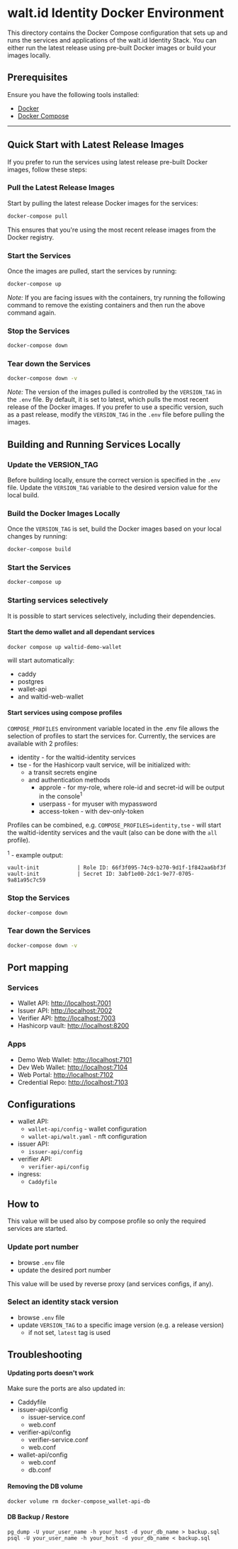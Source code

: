 # walt.id Identity Docker Environment

This directory contains the Docker Compose configuration that sets up and runs the services and applications of the
walt.id Identity Stack.
You can either run the latest release using pre-built Docker images or build your images locally.

## Prerequisites

Ensure you have the following tools installed:

- [Docker]()
- [Docker Compose]()

---

## Quick Start with Latest Release Images

If you prefer to run the services using latest release pre-built Docker images, follow these steps:

### Pull the Latest Release Images

Start by pulling the latest release Docker images for the services:

```bash
docker-compose pull
```

This ensures that you're using the most recent release images from the Docker registry.

### Start the Services

Once the images are pulled, start the services by running:

```bash
docker-compose up
```

*Note:* If you are facing issues with the containers, try running the following command to remove the existing
containers and then run the
above command again.

### Stop the Services

```bash
docker-compose down
```

### Tear down the Services

```bash
docker-compose down -v
```

*Note:*
The version of the images pulled is controlled by the `VERSION_TAG` in the `.env` file. By default, it is set to latest,
which pulls the most recent release of the Docker images.
If you prefer to use a specific version, such as a past release, modify the `VERSION_TAG` in the `.env` file before
pulling the images.

## Building and Running Services Locally

### Update the VERSION_TAG

Before building locally, ensure the correct version is specified in the `.env` file.
Update the `VERSION_TAG` variable to the desired version value for the local build.

### Build the Docker Images Locally

Once the `VERSION_TAG` is set, build the Docker images based on your local changes by running:

```bash
docker-compose build
```

### Start the Services

```bash
docker-compose up
```

### Starting services selectively

It is possible to start services selectively, including their dependencies.

#### Start the demo wallet and all dependant services

```console
docker compose up waltid-demo-wallet
```

will start automatically:

- caddy
- postgres
- wallet-api
- and waltid-web-wallet

#### Start services using compose profiles

`COMPOSE_PROFILES` environment variable located in the .env file allows the selection of
profiles to start the services for. Currently, the services are available with 2 profiles:

- identity - for the waltid-identity services
- tse - for the Hashicorp vault service, will be initialized with:
    - a transit secrets engine
    - and authentication methods
        - approle - for my-role, where role-id and secret-id will be output in the console<sup>1</sup>
        - userpass - for myuser with mypassword
        - access-token - with dev-only-token

Profiles can be combined, e.g. `COMPOSE_PROFILES=identity,tse` - will start the
waltid-identity services and the vault (also can be done with the `all` profile).

<sup>1</sup> - example output:

```console
vault-init            | Role ID: 66f3f095-74c9-b270-9d1f-1f842aa6bf3f
vault-init            | Secret ID: 3abf1e00-2dc1-9e77-0705-9a81a95c7c59
```

### Stop the Services

```bash
docker-compose down
```

### Tear down the Services

```bash
docker-compose down -v
```

## Port mapping

### Services

- Wallet API: [http://localhost:7001](http://localhost:7001)
- Issuer API: [http://localhost:7002](http://localhost:7002)
- Verifier API: [http://localhost:7003](http://localhost:7003)
- Hashicorp vault: [http://localhost:8200](http://localhost:8200)

### Apps

- Demo Web Wallet: [http://localhost:7101](http://localhost:7101)
- Dev Web Wallet: [http://localhost:7104](http://localhost:7104)
- Web Portal: [http://localhost:7102](http://localhost:7102)
- Credential Repo: [http://localhost:7103](http://localhost:7103)

## Configurations

- wallet API:
    - `wallet-api/config` - wallet configuration
    - `wallet-api/walt.yaml` - nft configuration
- issuer API:
    - `issuer-api/config`
- verifier API:
    - `verifier-api/config`
- ingress:
    - `Caddyfile`

[//]: # (## Environment)

[//]: # ()

[//]: # (- main:)

[//]: # (    - `.env` - stores the common environment variables, such as port numbers,)

[//]: # (      version-tag, database-engine selection, etc.)

[//]: # (- postgres:)

[//]: # (    - `postgres/postgres.env` - stores postgres specific variables, e.g. admin user, etc.)

[//]: # (    - `pgadmin.env` - stores pgAdmin specific variables, e.g. admin user, etc.)

[//]: # (- microsoft sql-server:)

[//]: # (    - `mssql/mssql.env` - stores mssql specific variables, e.g. sql-server edition, etc.)

[//]: # ()

[//]: # (Variables from `.env` are propagated automatically down to reverse proxy configurations)

[//]: # (&#40;Caddyfile&#41; and also api configurations &#40;wallet, issuer, verifier&#41;.)

## How to

[//]: # (### Select a database engine)

[//]: # ()

[//]: # (- browse `.env` file)

[//]: # (- set `DATABASE_ENGINE` to one of:)

[//]: # (    - sqlite)

[//]: # (    - postgres)

[//]: # (    - mssql)

This value will be used also by compose profile so only the required services are started.

### Update port number

- browse `.env` file
- update the desired port number

This value will be used by reverse proxy (and services configs, if any).

### Select an identity stack version

- browse `.env` file
- update `VERSION_TAG` to a specific image version (e.g. a release version)
    - if not set, `latest` tag is used

## Troubleshooting

#### Updating ports doesn't work

Make sure the ports are also updated in:

- Caddyfile
- issuer-api/config
    - issuer-service.conf
    - web.conf
- verifier-api/config
    - verifier-service.conf
    - web.conf
- wallet-api/config
    - web.conf
    - db.conf

#### Removing the DB volume

```
docker volume rm docker-compose_wallet-api-db
```

#### DB Backup / Restore

```
pg_dump -U your_user_name -h your_host -d your_db_name > backup.sql
psql -U your_user_name -h your_host -d your_db_name < backup.sql
```